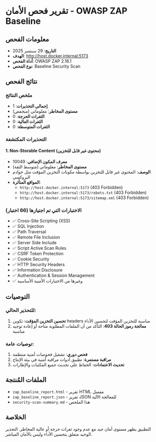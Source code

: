 # تقرير فحص الأمان - OWASP ZAP Baseline

## معلومات الفحص
- **التاريخ**: 29 سبتمبر 2025
- **الهدف**: http://host.docker.internal:5173
- **أداة الفحص**: OWASP ZAP 2.16.1
- **نوع الفحص**: Baseline Security Scan

## نتائج الفحص

### ملخص النتائج
- **إجمالي التحذيرات**: 1
- **مستوى المخاطر**: معلوماتي (منخفض)
- **الثغرات الحرجة**: 0
- **الثغرات العالية**: 0
- **الثغرات المتوسطة**: 0

### التحذيرات المكتشفة

#### 1. Non-Storable Content (محتوى غير قابل للتخزين)
- **معرف المكون الإضافي**: 10049
- **مستوى المخاطر**: معلوماتي (متوسط الثقة)
- **الوصف**: المحتوى غير قابل للتخزين بواسطة مكونات التخزين المؤقت مثل خوادم البروكسي
- **المواقع المتأثرة**:
  - `http://host.docker.internal:5173` (403 Forbidden)
  - `http://host.docker.internal:5173/robots.txt` (403 Forbidden)
  - `http://host.docker.internal:5173/sitemap.xml` (403 Forbidden)

### الاختبارات التي تم اجتيازها (66 اختبار)
- ✅ Cross-Site Scripting (XSS)
- ✅ SQL Injection
- ✅ Path Traversal
- ✅ Remote File Inclusion
- ✅ Server Side Include
- ✅ Script Active Scan Rules
- ✅ CSRF Token Protection
- ✅ Cookie Security
- ✅ HTTP Security Headers
- ✅ Information Disclosure
- ✅ Authentication & Session Management
- ✅ وغيرها من الاختبارات الأمنية الأساسية

## التوصيات

### للتحذير الحالي:
1. **تحسين التخزين المؤقت**: تكوين headers مناسبة للتخزين المؤقت لتحسين الأداء
2. **معالجة رموز الحالة 403**: التأكد من أن الملفات المطلوبة متاحة أو إعادة توجيه مناسبة

### توصيات عامة:
1. **فحص دوري**: تشغيل فحوصات أمنية منتظمة
2. **مراقبة مستمرة**: تطبيق أدوات مراقبة أمنية في بيئة الإنتاج
3. **تحديث الاعتمادات**: الحفاظ على تحديث جميع المكتبات والإطارات

## الملفات المُنتجة
- `zap_baseline_report.html` - تقرير HTML مفصل
- `zap_baseline_report.json` - تقرير JSON للمعالجة الآلية
- `security-scan-summary.md` - هذا الملخص

## الخلاصة
التطبيق يظهر مستوى أمان جيد مع عدم وجود ثغرات حرجة أو عالية المخاطر. التحذير الوحيد متعلق بتحسين الأداء وليس بالأمان المباشر.